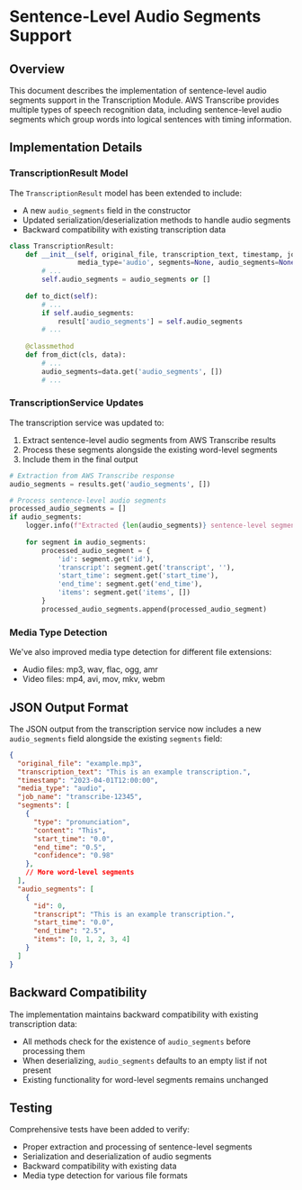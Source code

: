 # Sentence-Level Audio Segments Support

## Overview

This document describes the implementation of sentence-level audio segments support in the Transcription Module. AWS Transcribe provides multiple types of speech recognition data, including sentence-level audio segments which group words into logical sentences with timing information.

## Implementation Details

### TranscriptionResult Model

The `TranscriptionResult` model has been extended to include:

- A new `audio_segments` field in the constructor
- Updated serialization/deserialization methods to handle audio segments
- Backward compatibility with existing transcription data

```python
class TranscriptionResult:
    def __init__(self, original_file, transcription_text, timestamp, job_name=None, 
                 media_type='audio', segments=None, audio_segments=None):
        # ...
        self.audio_segments = audio_segments or []
        
    def to_dict(self):
        # ...
        if self.audio_segments:
            result['audio_segments'] = self.audio_segments
        # ...
        
    @classmethod
    def from_dict(cls, data):
        # ...
        audio_segments=data.get('audio_segments', [])
        # ...
```

### TranscriptionService Updates

The transcription service was updated to:

1. Extract sentence-level audio segments from AWS Transcribe results
2. Process these segments alongside the existing word-level segments
3. Include them in the final output

```python
# Extraction from AWS Transcribe response
audio_segments = results.get('audio_segments', [])

# Process sentence-level audio segments
processed_audio_segments = []
if audio_segments:
    logger.info(f"Extracted {len(audio_segments)} sentence-level segments")
    
    for segment in audio_segments:
        processed_audio_segment = {
            'id': segment.get('id'),
            'transcript': segment.get('transcript', ''),
            'start_time': segment.get('start_time'),
            'end_time': segment.get('end_time'),
            'items': segment.get('items', [])
        }
        processed_audio_segments.append(processed_audio_segment)
```

### Media Type Detection

We've also improved media type detection for different file extensions:

- Audio files: mp3, wav, flac, ogg, amr
- Video files: mp4, avi, mov, mkv, webm

## JSON Output Format

The JSON output from the transcription service now includes a new `audio_segments` field alongside the existing `segments` field:

```json
{
  "original_file": "example.mp3",
  "transcription_text": "This is an example transcription.",
  "timestamp": "2023-04-01T12:00:00",
  "media_type": "audio",
  "job_name": "transcribe-12345",
  "segments": [
    {
      "type": "pronunciation",
      "content": "This",
      "start_time": "0.0",
      "end_time": "0.5",
      "confidence": "0.98"
    },
    // More word-level segments
  ],
  "audio_segments": [
    {
      "id": 0,
      "transcript": "This is an example transcription.",
      "start_time": "0.0",
      "end_time": "2.5",
      "items": [0, 1, 2, 3, 4]
    }
  ]
}
```

## Backward Compatibility

The implementation maintains backward compatibility with existing transcription data:

- All methods check for the existence of `audio_segments` before processing them
- When deserializing, `audio_segments` defaults to an empty list if not present
- Existing functionality for word-level segments remains unchanged

## Testing

Comprehensive tests have been added to verify:

- Proper extraction and processing of sentence-level segments
- Serialization and deserialization of audio segments
- Backward compatibility with existing data
- Media type detection for various file formats 